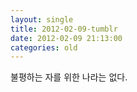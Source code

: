 ```yaml
---
layout: single
title: 2012-02-09-tumblr
date: 2012-02-09 21:13:00
categories: old
---
```

불평하는 자를 위한 나라는 없다.

